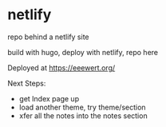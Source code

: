 # netlify
repo behind a netlify site

build with hugo, deploy with netlify, repo here

Deployed at https://eeewert.org/

Next Steps: 

* get Index page up
* load another theme, try theme/section
* xfer all the notes into the notes section

